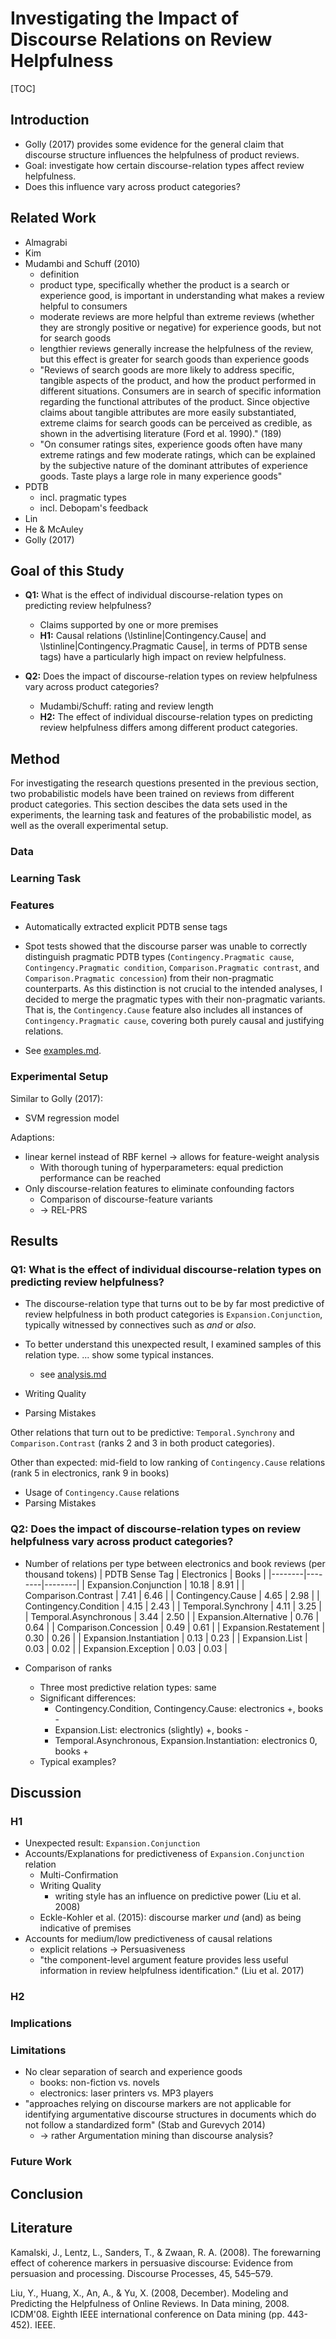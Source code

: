# Investigating the Impact of Discourse Relations on Review Helpfulness

[TOC]

## Introduction

* Golly (2017) provides some evidence for the general claim that discourse structure influences the helpfulness of product reviews.
* Goal: investigate how certain discourse-relation types affect review helpfulness.
* Does this influence vary across product categories?

## Related Work

* Almagrabi
* Kim
* Mudambi and Schuff (2010)
	* definition
	* product type, specifically whether the product is a search or experience good, is important in understanding what makes a review helpful to consumers
	* moderate reviews are more helpful than extreme reviews (whether they are strongly positive or negative) for experience goods, but not for search goods
	* lengthier reviews generally increase the helpfulness of the review, but this effect is greater for search goods than experience goods
	* "Reviews of search goods are more likely to address specific, tangible aspects of the product, and how the product performed in different situations. Consumers are in search of specific information regarding the functional attributes of the product. Since objective claims about tangible attributes are more easily substantiated, extreme claims for search goods can be perceived as credible, as shown in the advertising literature (Ford et al. 1990)." (189)
	* "On consumer ratings sites, experience goods often have many extreme ratings and few moderate ratings, which can be explained by the subjective nature of the dominant attributes of experience goods. Taste plays a large role in many experience goods"
* PDTB
	* incl. pragmatic types
	* incl. Debopam's feedback
* Lin
* He & McAuley
* Golly (2017)

## Goal of this Study

* **Q1:** What is the effect of individual discourse-relation types on predicting review helpfulness?
	* Claims supported by one or more premises
	* **H1:** Causal relations (\lstinline|Contingency.Cause| and \lstinline|Contingency.Pragmatic Cause|, in terms of PDTB sense tags) have a particularly high impact on review helpfulness.

* **Q2:** Does the impact of discourse-relation types on review helpfulness vary across product categories?
	* Mudambi/Schuff: rating and review length
	* **H2:** The effect of individual discourse-relation types on predicting review helpfulness differs among different product categories.

## Method

For investigating the research questions presented in the previous section, two probabilistic models have been trained on reviews from different product categories. This section descibes the data sets used in the experiments, the learning task and features of the probabilistic model, as well as the overall experimental setup.

### Data

### Learning Task

### Features

* Automatically extracted explicit PDTB sense tags
* Spot tests showed that the discourse parser was unable to correctly distinguish pragmatic PDTB types (`Contingency.Pragmatic cause`, `Contingency.Pragmatic condition`, `Comparison.Pragmatic contrast`, and `Comparison.Pragmatic concession`) from their non-pragmatic counterparts. As this distinction is not crucial to the intended analyses, I decided to merge the pragmatic types with their non-pragmatic variants. That is, the `Contingency.Cause` feature also includes all instances of `Contingency.Pragmatic cause`, covering both purely causal and justifying relations.

* See [examples.md](examples.md).

### Experimental Setup

Similar to Golly (2017):

* SVM regression model

Adaptions:

* linear kernel instead of RBF kernel → allows for feature-weight analysis
	* With thorough tuning of hyperparameters: equal prediction performance can be reached
* Only discourse-relation features to eliminate confounding factors
	* Comparison of discourse-feature variants
	* → REL-PRS

## Results

### Q1: What is the effect of individual discourse-relation types on predicting review helpfulness?

* The discourse-relation type that turns out to be by far most predictive of review helpfulness in both product categories is `Expansion.Conjunction`, typically witnessed by connectives such as *and* or *also*.

* To better understand this unexpected result, I examined samples of this relation type. ... show some typical instances.
	* see [analysis.md](analysis.md)
* Writing Quality
* Parsing Mistakes

Other relations that turn out to be predictive: `Temporal.Synchrony` and `Comparison.Contrast` (ranks 2 and 3 in both product categories).

Other than expected: mid-field to low ranking of `Contingency.Cause` relations (rank 5 in electronics, rank 9 in books)

* Usage of `Contingency.Cause` relations
* Parsing Mistakes

### Q2: Does the impact of discourse-relation types on review helpfulness vary across product categories?

* Number of relations per type between electronics and book reviews (per thousand tokens)
| PDTB Sense Tag | Electronics | Books |
|--------|--------|--------|
| Expansion.Conjunction  |    10.18 | 8.91 |
| Comparison.Contrast  |       7.41 | 6.46 |
| Contingency.Cause  |         4.65 | 2.98 |
| Contingency.Condition  |     4.15 | 2.43 |
| Temporal.Synchrony  |        4.11 | 3.25 |
| Temporal.Asynchronous  |     3.44 | 2.50 |
| Expansion.Alternative  |     0.76 | 0.64 |
| Comparison.Concession  |     0.49 | 0.61 |
| Expansion.Restatement  |     0.30 | 0.26 |
| Expansion.Instantiation  |   0.13 | 0.23 |
| Expansion.List  |            0.03 | 0.02 |
| Expansion.Exception  |       0.03 | 0.03 |

* Comparison of ranks
	* Three most predictive relation types: same
	* Significant differences:
		* Contingency.Condition, Contingency.Cause: electronics +, books -
		* Expansion.List: electronics (slightly) +, books -
		* Temporal.Asynchronous, Expansion.Instantiation: electronics 0, books +
	* Typical examples?

## Discussion

### H1

* Unexpected result: `Expansion.Conjunction`
* Accounts/Explanations for predictiveness of `Expansion.Conjunction` relation
	* Multi-Confirmation
	* Writing Quality
		* writing style has an influence on predictive power (Liu et al. 2008)
	* Eckle-Kohler et al. (2015): discourse marker *und* (and) as being indicative of premises
* Accounts for medium/low predictiveness of causal relations
	* explicit relations → Persuasiveness
	* "the component-level argument feature provides less useful information in review helpfulness identification." (Liu et al. 2017)

### H2

### Implications

### Limitations

* No clear separation of search and experience goods
	* books: non-fiction vs. novels
	* electronics: laser printers vs. MP3 players
* "approaches relying on discourse markers are not applicable for identifying argumentative discourse structures in documents which do not follow a standardized form" (Stab and Gurevych 2014)
	* → rather Argumentation mining than discourse analysis?

### Future Work


## Conclusion


## Literature

Kamalski, J., Lentz, L., Sanders, T., & Zwaan, R. A. (2008). The forewarning effect of coherence markers in persuasive discourse: Evidence from persuasion and processing. Discourse Processes, 45, 545–579.

Liu, Y., Huang, X., An, A., & Yu, X. (2008, December). Modeling and Predicting the Helpfulness of Online Reviews. In Data mining, 2008. ICDM'08. Eighth IEEE international conference on Data mining (pp. 443-452). IEEE.